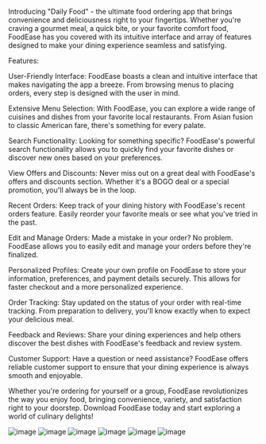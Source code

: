 Introducing "Daily Food" - the ultimate food ordering app that brings convenience and deliciousness right to your fingertips. Whether you're craving a gourmet meal, a quick bite, or your favorite comfort food, FoodEase has you covered with its intuitive interface and array of features designed to make your dining experience seamless and satisfying.

Features:

User-Friendly Interface: FoodEase boasts a clean and intuitive interface that makes navigating the app a breeze. From browsing menus to placing orders, every step is designed with the user in mind.

Extensive Menu Selection: With FoodEase, you can explore a wide range of cuisines and dishes from your favorite local restaurants. From Asian fusion to classic American fare, there's something for every palate.

Search Functionality: Looking for something specific? FoodEase's powerful search functionality allows you to quickly find your favorite dishes or discover new ones based on your preferences.

View Offers and Discounts: Never miss out on a great deal with FoodEase's offers and discounts section. Whether it's a BOGO deal or a special promotion, you'll always be in the loop.

Recent Orders: Keep track of your dining history with FoodEase's recent orders feature. Easily reorder your favorite meals or see what you've tried in the past.

Edit and Manage Orders: Made a mistake in your order? No problem. FoodEase allows you to easily edit and manage your orders before they're finalized.

Personalized Profiles: Create your own profile on FoodEase to store your information, preferences, and payment details securely. This allows for faster checkout and a more personalized experience.

Order Tracking: Stay updated on the status of your order with real-time tracking. From preparation to delivery, you'll know exactly when to expect your delicious meal.

Feedback and Reviews: Share your dining experiences and help others discover the best dishes with FoodEase's feedback and review system.

Customer Support: Have a question or need assistance? FoodEase offers reliable customer support to ensure that your dining experience is always smooth and enjoyable.

Whether you're ordering for yourself or a group, FoodEase revolutionizes the way you enjoy food, bringing convenience, variety, and satisfaction right to your doorstep. Download FoodEase today and start exploring a world of culinary delights!

![image](https://github.com/RaihanRafi01/DailyFood/assets/84572587/990b3bbc-58d6-467b-a605-bb9d05bcf4ef)
![image](https://github.com/RaihanRafi01/DailyFood/assets/84572587/0c2546d1-a28d-487b-86dd-56f3e011efa2)
![image](https://github.com/RaihanRafi01/DailyFood/assets/84572587/49d6d82c-98cb-4563-93e2-9f642f3634a3)
![image](https://github.com/RaihanRafi01/DailyFood/assets/84572587/be79885d-5ce6-4c59-ad89-b8cdef84df55)
![image](https://github.com/RaihanRafi01/DailyFood/assets/84572587/794bd8b7-018c-4bda-83bc-443d9e2e2661)
![image](https://github.com/RaihanRafi01/DailyFood/assets/84572587/a7565429-bd75-46d3-a89b-8a3c339c6819)
